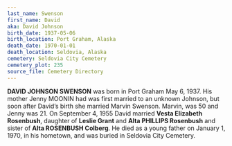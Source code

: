 ```yaml
---
last_name: Swenson
first_name: David
aka: David Johnson
birth_date: 1937-05-06
birth_location: Port Graham, Alaska
death_date: 1970-01-01
death_location: Seldovia, Alaska
cemetery: Seldovia City Cemetery
cemetery_plot: 235
source_file: Cemetery Directory
---
```

**DAVID JOHNSON SWENSON** was born in Port Graham May 6, 1937. His mother Jenny MOONIN had was first married to an unknown Johnson, but soon after David’s birth she married Marvin Swenson. Marvin, was 50 and Jenny was 21. On September 4, 1955 David married **Vesta Elizabeth Rosenbush**, daughter of **Leslie Grant** and **Alta PHILLIPS Rosenbush** and sister of **Alta ROSENBUSH Colberg**. He died as a young father on January 1, 1970, in his hometown, and was buried in Seldovia City Cemetery.

